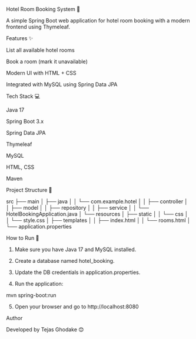 Hotel Room Booking System 🏨

A simple Spring Boot web application for hotel room booking with a modern frontend using Thymeleaf.

Features ✨

List all available hotel rooms

Book a room (mark it unavailable)

Modern UI with HTML + CSS

Integrated with MySQL using Spring Data JPA


Tech Stack 💻

Java 17

Spring Boot 3.x

Spring Data JPA

Thymeleaf

MySQL

HTML, CSS

Maven


Project Structure 📁

src
├── main
│   ├── java
│   │   └── com.example.hotel
│   │       ├── controller
│   │       ├── model
│   │       ├── repository
│   │       ├── service
│   │       └── HotelBookingApplication.java
│   └── resources
│       ├── static
│       │   └── css
│       │       └── style.css
│       ├── templates
│       │   ├── index.html
│       │   └── rooms.html
│       └── application.properties

How to Run 🚀

1. Make sure you have Java 17 and MySQL installed.


2. Create a database named hotel_booking.


3. Update the DB credentials in application.properties.


4. Run the application:

mvn spring-boot:run


5. Open your browser and go to http://localhost:8080



Author

Developed by Tejas Ghodake 😊
